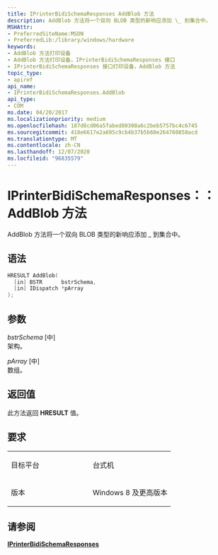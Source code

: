 ```yaml
---
title: IPrinterBidiSchemaResponses AddBlob 方法
description: AddBlob 方法将一个双向 BLOB 类型的新响应添加 \_ 到集合中。
MSHAttr:
- PreferredSiteName:MSDN
- PreferredLib:/library/windows/hardware
keywords:
- AddBlob 方法打印设备
- AddBlob 方法打印设备，IPrinterBidiSchemaResponses 接口
- IPrinterBidiSchemaResponses 接口打印设备，AddBlob 方法
topic_type:
- apiref
api_name:
- IPrinterBidiSchemaResponses.AddBlob
api_type:
- COM
ms.date: 04/20/2017
ms.localizationpriority: medium
ms.openlocfilehash: 187d8cd06a5fabed80308a6c2beb5757bc4c6745
ms.sourcegitcommit: 418e6617e2a695c9cb4b37b5b60e264760858acd
ms.translationtype: MT
ms.contentlocale: zh-CN
ms.lasthandoff: 12/07/2020
ms.locfileid: "96835579"
---
```

# <a name="iprinterbidischemaresponsesaddblob-method"></a>IPrinterBidiSchemaResponses：： AddBlob 方法

AddBlob 方法将一个双向 BLOB 类型的新响应添加 \_ 到集合中。

<a name="syntax"></a>语法
------

```cpp
HRESULT AddBlob(
  [in] BSTR      bstrSchema,
  [in] IDispatch *pArray
);
```

<a name="parameters"></a>参数
----------

*bstrSchema* \[中\]  
架构。

*pArray* \[中\]  
数组。

<a name="return-value"></a>返回值
------------

此方法返回 **HRESULT** 值。

<a name="requirements"></a>要求
------------

<table>
<colgroup>
<col width="50%" />
<col width="50%" />
</colgroup>
<tbody>
<tr class="odd">
<td><p>目标平台</p></td>
<td>台式机</td>
</tr>
<tr class="even">
<td><p>版本</p></td>
<td><p>Windows 8 及更高版本</p></td>
</tr>
</tbody>
</table>

## <a name="see-also"></a>请参阅

[**IPrinterBidiSchemaResponses**](iprinterbidischemaresponses.md)
